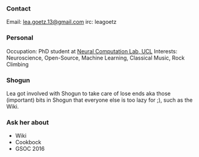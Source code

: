 ### Contact
Email: lea.goetz.13@gmail.com
irc: leagoetz

### Personal
Occupation: PhD student at [Neural Computation Lab, UCL](http://www.dendrites.org)
Interests: Neuroscience, Open-Source, Machine Learning, Classical Music, Rock Climbing

### Shogun
Lea got involved with Shogun to take care of lose ends aka those (important) bits in Shogun that everyone else is too lazy for ;), such as the Wiki.

### Ask her about
 * Wiki
 * Cookbock
 * GSOC 2016